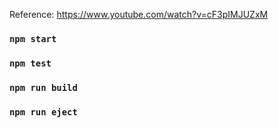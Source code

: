 Reference: https://www.youtube.com/watch?v=cF3pIMJUZxM

### `npm start`

### `npm test`

### `npm run build`

### `npm run eject`

